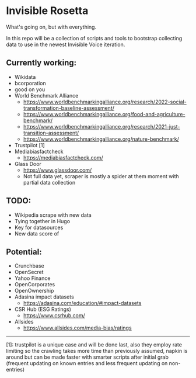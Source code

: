 # Invisible Rosetta

What's going on, but with everything. 

In this repo will be a collection of scripts and tools to bootstrap collecting 
data to use in the newest Invisible Voice iteration. 

## Currently working:
- Wikidata
- bcorporation
- good on you
- World Benchmark Alliance
    - https://www.worldbenchmarkingalliance.org/research/2022-social-transformation-baseline-assessment/
    - https://www.worldbenchmarkingalliance.org/food-and-agriculture-benchmark/
    - https://www.worldbenchmarkingalliance.org/research/2021-just-transition-assessment/
    - https://www.worldbenchmarkingalliance.org/nature-benchmark/
- Trustpilot [1]
- Mediabiasfactcheck
    - https://mediabiasfactcheck.com/
- Glass Door 
    - https://www.glassdoor.com/
    - Not full data yet, scraper is mostly a spider at them moment with
      partial data collection

## TODO:
- Wikipedia scrape with new data
- Tying together in Hugo
- Key for datasources
- New data score of

## Potential:
- Crunchbase
- OpenSecret
- Yahoo Finance
- OpenCorporates
- OpenOwnership
- Adasina impact datasets 
    - https://adasina.com/education/#impact-datasets
- CSR Hub (ESG Ratings)
    - https://www.csrhub.com/
- Allsides
    - https://www.allsides.com/media-bias/ratings

---
[1]: trustpilot is a unique case and will be done last, also they employ rate limiting so the crawling takes more time than previously assumed, napkin is around but can be made faster with smarter scripts after initial grab (frequent updating on known entries and less frequent updating on non-entries)
